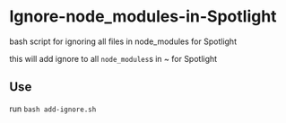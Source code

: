 # Ignore-node_modules-in-Spotlight
bash script for ignoring all files in node_modules for Spotlight

this will add ignore to all `node_modules`s in ~ for Spotlight

## Use
run `bash add-ignore.sh`
